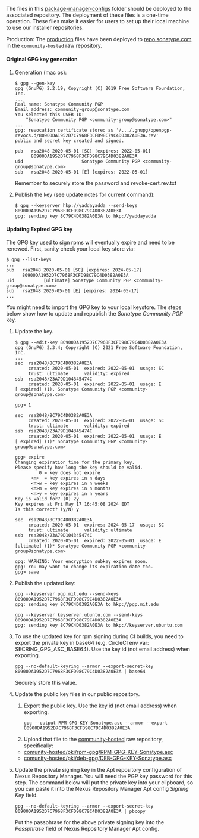 The files in this [package-manager-configs](.) folder should be deployed 
to the associated repository.
The deployment of these files is a one-time operation.
These files make it easier for users to set up their local machine to use our installer repositories.

Production: The [production](nx-prod) files have been deployed to [repo.sonatype.com](https://repo.sonatype.com)
in the `community-hosted` raw repository.

#### Original GPG key generation

1. Generation (mac os):
    ```shell
    $ gpg --gen-key
    gpg (GnuPG) 2.2.19; Copyright (C) 2019 Free Software Foundation, Inc.
    ...
    Real name: Sonatype Community PGP
    Email address: community-group@sonatype.com
    You selected this USER-ID:                 
        "Sonatype Community PGP <community-group@sonatype.com>"
    ...
    gpg: revocation certificate stored as '/.../.gnupg/openpgp-revocs.d/80900DA1952D7C7968F3CFD98C79C4D0382A0E3A.rev'
    public and secret key created and signed.
    
    pub   rsa2048 2020-05-01 [SC] [expires: 2022-05-01]
          80900DA1952D7C7968F3CFD98C79C4D0382A0E3A
    uid                      Sonatype Community PGP <community-group@sonatype.com>
    sub   rsa2048 2020-05-01 [E] [expires: 2022-05-01]    
    ```
   Remember to securely store the password and revoke-cert.rev.txt

2. Publish the key (see update notes for current command):
    ```shell
    $ gpg --keyserver hkp://yaddayadda --send-keys 80900DA1952D7C7968F3CFD98C79C4D0382A0E3A
    gpg: sending key 8C79C4D0382A0E3A to hkp://yaddayadda
    ```

#### Updating Expired GPG key

The GPG key used to sign rpms will eventually expire and need to be renewed.
First, sanity check your local key store via:
```shell
$ gpg --list-keys
...
pub   rsa2048 2020-05-01 [SC] [expires: 2024-05-17]
      80900DA1952D7C7968F3CFD98C79C4D0382A0E3A
uid           [ultimate] Sonatype Community PGP <community-group@sonatype.com>
sub   rsa2048 2020-05-01 [E] [expires: 2024-05-17]
...
```
You might need to import the GPG key to your local keystore. The steps below show how to update
and republish the *Sonatype Community PGP* key. 

1. Update the key.
    ```shell
    $ gpg --edit-key 80900DA1952D7C7968F3CFD98C79C4D0382A0E3A
    gpg (GnuPG) 2.3.4; Copyright (C) 2021 Free Software Foundation, Inc.
    ...
    sec  rsa2048/8C79C4D0382A0E3A
         created: 2020-05-01  expired: 2022-05-01  usage: SC  
         trust: ultimate      validity: expired
    ssb  rsa2048/23A79D104345474C
         created: 2020-05-01  expired: 2022-05-01  usage: E   
    [ expired] (1). Sonatype Community PGP <community-group@sonatype.com>
    
    gpg> 1
    
    sec  rsa2048/8C79C4D0382A0E3A
         created: 2020-05-01  expired: 2022-05-01  usage: SC  
         trust: ultimate      validity: expired
    ssb  rsa2048/23A79D104345474C
         created: 2020-05-01  expired: 2022-05-01  usage: E   
    [ expired] (1)* Sonatype Community PGP <community-group@sonatype.com>
    
    gpg> expire
    Changing expiration time for the primary key.
    Please specify how long the key should be valid.
             0 = key does not expire
          <n>  = key expires in n days
          <n>w = key expires in n weeks
          <n>m = key expires in n months
          <n>y = key expires in n years
    Key is valid for? (0) 2y
    Key expires at Fri May 17 16:45:08 2024 EDT
    Is this correct? (y/N) y
    
    sec  rsa2048/8C79C4D0382A0E3A
         created: 2020-05-01  expires: 2024-05-17  usage: SC  
         trust: ultimate      validity: ultimate
    ssb  rsa2048/23A79D104345474C
         created: 2020-05-01  expired: 2022-05-01  usage: E   
    [ultimate] (1)* Sonatype Community PGP <community-group@sonatype.com>
    
    gpg: WARNING: Your encryption subkey expires soon.
    gpg: You may want to change its expiration date too.
    gpg> save
    ```
2. Publish the updated key:
    ```shell
    gpg --keyserver pgp.mit.edu --send-keys 80900DA1952D7C7968F3CFD98C79C4D0382A0E3A
    gpg: sending key 8C79C4D0382A0E3A to hkp://pgp.mit.edu
    
    gpg --keyserver keyserver.ubuntu.com --send-keys 80900DA1952D7C7968F3CFD98C79C4D0382A0E3A
    gpg: sending key 8C79C4D0382A0E3A to hkp://keyserver.ubuntu.com
    ```
3. To use the updated key for rpm signing during CI builds, you need to export the private key 
  in base64 (e.g. CircleCI env var: SECRING_GPG_ASC_BASE64). Use the key id (not email address)
  when exporting.
    ```shell
    gpg --no-default-keyring --armor --export-secret-key 80900DA1952D7C7968F3CFD98C79C4D0382A0E3A | base64
    ```
    Securely store this value.

4. Update the public key files in our public repository. 
   1. Export the public key. Use the key id (not email address) when exporting.
      ```shell
      gpg --output RPM-GPG-KEY-Sonatype.asc --armor --export 80900DA1952D7C7968F3CFD98C79C4D0382A0E3A
      ```
   2. Upload that file to the [community-hosted](https://repo.sonatype.com/#browse/browse:community-hosted) raw repository,
   specifically: 
   
     * [comunity-hosted/pki/rpm-gpg/RPM-GPG-KEY-Sonatype.asc](https://repo.sonatype.com/#browse/browse:community-hosted:pki%2Frpm-gpg%2FRPM-GPG-KEY-Sonatype.asc)
     * [comunity-hosted/pki/deb-gpg/DEB-GPG-KEY-Sonatype.asc](https://repo.sonatype.com/#browse/browse:community-hosted:pki%2Fdeb-gpg%2FDEB-GPG-KEY-Sonatype.asc)
5. Update the private signing key in the Apt repository configuration of Nexus Repository Manager.
   You will need the PGP key password for this step. The command below will put the private key
   into your clipboard, so you can paste it into the Nexus Repository Manager Apt config *Signing Key* field.
   ```shell
   gpg --no-default-keyring --armor --export-secret-key 80900DA1952D7C7968F3CFD98C79C4D0382A0E3A | pbcopy
   ```
   Put the passphrase for the above private signing key into the *Passphrase* field of Nexus Repository Manager Apt config.
